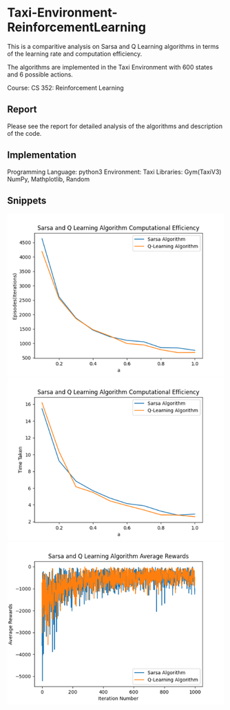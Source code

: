 # Taxi-Environment-ReinforcementLearning

This is a comparitive analysis on Sarsa and Q Learning algorithms in terms of the learning rate and computation efficiency. 

The algorithms are implemented in the Taxi Environment with 600 states and 6 possible actions.

Course: CS 352: Reinforcement Learning

## Report
Please see the report for detailed analysis of the algorithms and description of the code.

## Implementation

Programming Language: python3
Environment: Taxi
Libraries: Gym(TaxiV3) NumPy, Mathplotlib, Random

## Snippets

![Alt text](/plot.png)
![Alt text](/plot1.png)
![Alt text](/plot2.png)
